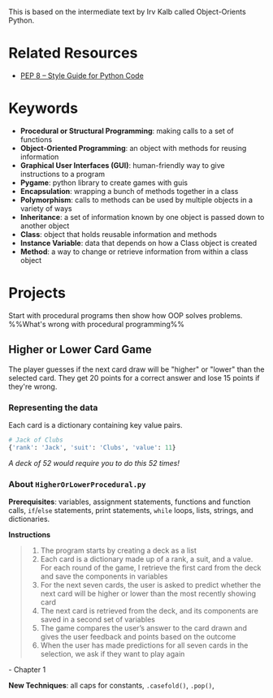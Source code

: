 This is based on the intermediate text by Irv Kalb called Object-Orients Python.

# Related Resources

- [PEP 8 – Style Guide for Python Code](https://peps.python.org/pep-0008/#code-lay-out)
# Keywords

- **Procedural or Structural Programming**: making calls to a set of functions
- **Object-Oriented Programming**: an object with methods for reusing information
- **Graphical User Interfaces (GUI)**: human-friendly way to give instructions to a program
- **Pygame**: python library to create games with guis
- **Encapsulation**: wrapping a bunch of methods together in a class
- **Polymorphism**: calls to methods can be used by multiple objects in a variety of ways
- **Inheritance**: a set of information known by one object is passed down to another object
- **Class**: object that holds reusable information and methods
- **Instance Variable**: data that depends on how a Class object is created 
- **Method**: a way to change or retrieve information from within a class object

# Projects

Start with procedural programs then show how OOP solves problems.
%%What's wrong with procedural programming%%

## Higher or Lower Card Game

The player guesses if the next card draw will be "higher" or "lower" than the selected card. They get 20 points for a correct answer and lose 15 points if they're wrong.

### Representing the data

Each card is a dictionary containing key value pairs.

```python
# Jack of Clubs
{'rank': 'Jack', 'suit': 'Clubs', 'value': 11}
```
*A deck of 52 would require you to do this 52 times!*

### About `HigherOrLowerProcedural.py`

**Prerequisites**: variables, assignment statements, functions and function calls, `if`/`else` statements, print statements, `while` loops, lists, strings, and dictionaries.

**Instructions**

>1. The program starts by creating a deck as a list 
>2. Each card is a dictionary made up of a rank, a suit, and a value. For each round of the game, I retrieve the first card from the deck and save the components in variables 
>3. For the next seven cards, the user is asked to predict whether the next card will be higher or lower than the most recently showing card 
>4. The next card is retrieved from the deck, and its components are saved in a second set of variables 
>5. The game compares the user’s answer to the card drawn and gives the user feedback and points based on the outcome 
>6. When the user has made predictions for all seven cards in the selection, we ask if they want to play again

\- Chapter 1

**New Techniques**: all caps for constants, `.casefold()`, `.pop()`, 